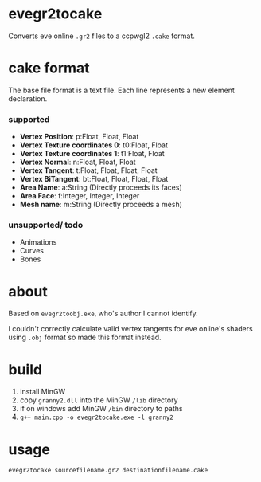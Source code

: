 # evegr2tocake
Converts eve online `.gr2` files to a ccpwgl2 `.cake` format. 

# cake format
The base file format is a text file.
Each line represents a new element declaration.

### supported
* **Vertex Position**: p:Float, Float, Float
* **Vertex Texture coordinates 0**: t0:Float, Float
* **Vertex Texture coordinates 1**: t1:Float, Float
* **Vertex Normal**: n:Float, Float, Float
* **Vertex Tangent**: t:Float, Float, Float, Float
* **Vertex BiTangent**: bt:Float, Float, Float, Float
* **Area Name**: a:String (Directly proceeds its faces)
* **Area Face**: f:Integer, Integer, Integer
* **Mesh name**: m:String (Directly proceeds a mesh)

### unsupported/ todo
- Animations
- Curves
- Bones

# about
Based on `evegr2toobj.exe`, who's author I cannot identify.

I couldn't correctly calculate valid vertex tangents for eve online's shaders using `.obj` format so made this format instead.

# build
1. install MinGW
2. copy `granny2.dll` into the MinGW `/lib` directory
3. if on windows add MinGW `/bin` directory to paths
4. `g++ main.cpp -o evegr2tocake.exe -l granny2` 

# usage
`evegr2tocake sourcefilename.gr2 destinationfilename.cake`

